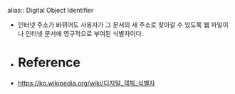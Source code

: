 alias:: Digital Object Identifier

- 인터넷 주소가 바뀌어도 사용자가 그 문서의 새 주소로 찾아갈 수 있도록 웹 파일이나 인터넷 문서에 영구적으로 부여된 식별자이다.
- # Reference
- https://ko.wikipedia.org/wiki/디지털_객체_식별자